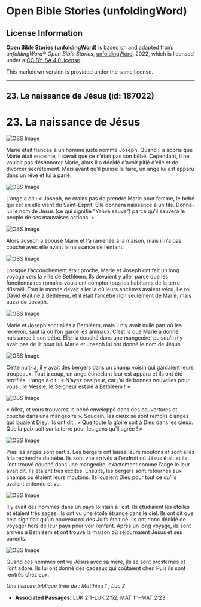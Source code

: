 # Open Bible Stories (unfoldingWord)

## License Information

**Open Bible Stories (unfoldingWord)** is based on and adapted from: _unfoldingWord® Open Bible Stories_, [unfoldingWord](https://unfoldingword.org/utw), 2022, which is licensed under a [CC BY-SA 4.0 license](https://creativecommons.org/licenses/by-sa/4.0/legalcode.en).

This markdown version is provided under the same license.



--------------------------------

## 23. La naissance de Jésus (id: 187022)

23\. La naissance de Jésus
==========================

![OBS Image](https://cdn.aquifer.bible/aquifer-content/resources/UWOBS/jpg/360px/obs-en-23-01.jpg)

Marie était fiancée à un homme juste nommé Joseph. Quand il a appris que Marie était enceinte, il savait que ce n’était pas son bébé. Cependant, il ne voulait pas déshonorer Marie, alors il a décidé d’avoir pitié d’elle et de divorcer secrètement. Mais avant qu’il puisse le faire, un ange lui est apparu dans un rêve et lui a parlé.

![OBS Image](https://cdn.aquifer.bible/aquifer-content/resources/UWOBS/jpg/360px/obs-en-23-02.jpg)

L’ange a dit : « Joseph, ne crains pas de prendre Marie pour femme, le bébé qui est en elle vient du Saint\-Esprit. Elle donnera naissance à un fils. Donne\-lui le nom de Jésus (ce qui signifie “Yahvé sauve”) parce qu’il sauvera le peuple de ses mauvaises actions. »

![OBS Image](https://cdn.aquifer.bible/aquifer-content/resources/UWOBS/jpg/360px/obs-en-23-03.jpg)

Alors Joseph a épousé Marie et l’a ramenée à la maison, mais il n’a pas couché avec elle avant la naissance de l’enfant.

![OBS Image](https://cdn.aquifer.bible/aquifer-content/resources/UWOBS/jpg/360px/obs-en-23-04.jpg)

Lorsque l’accouchement était proche, Marie et Joseph ont fait un long voyage vers la ville de Bethléem. Ils devaient y aller parce que les fonctionnaires romains voulaient compter tous les habitants de la terre d’Israël. Tout le monde devait aller là où leurs ancêtres avaient vécu. Le roi David était né à Bethléem, et il était l’ancêtre non seulement de Marie, mais aussi de Joseph.

![OBS Image](https://cdn.aquifer.bible/aquifer-content/resources/UWOBS/jpg/360px/obs-en-23-05.jpg)

Marie et Joseph sont allés à Bethléem, mais il n’y avait nulle part où les recevoir, sauf là où l’on garde les animaux. C’est là que Marie a donné naissance à son bébé. Elle l’a couché dans une mangeoire, puisqu’il n’y avait pas de lit pour lui. Marie et Joseph lui ont donné le nom de Jésus.

![OBS Image](https://cdn.aquifer.bible/aquifer-content/resources/UWOBS/jpg/360px/obs-en-23-06.jpg)

Cette nuit\-là, il y avait des bergers dans un champ voisin qui gardaient leurs troupeaux. Tout à coup, un ange étincelant leur est apparu et ils ont été terrifiés. L’ange a dit : « N’ayez pas peur, car j’ai de bonnes nouvelles pour vous : le Messie, le Seigneur est né à Bethléem ! »

![OBS Image](https://cdn.aquifer.bible/aquifer-content/resources/UWOBS/jpg/360px/obs-en-23-07.jpg)

« Allez, et vous trouverez le bébé enveloppé dans des couvertures et couché dans une mangeoire ». Soudain, les cieux se sont remplis d’anges qui louaient Dieu. Ils ont dit : « Que toute la gloire soit à Dieu dans les cieux. Que la paix soit sur la terre pour les gens qu’il agrée ! »

![OBS Image](https://cdn.aquifer.bible/aquifer-content/resources/UWOBS/jpg/360px/obs-en-23-08.jpg)

Puis les anges sont partis. Les bergers ont laissé leurs moutons et sont allés à la recherche du bébé. Ils sont vite arrivés à l’endroit où Jésus était et ils l’ont trouvé couché dans une mangeoire, exactement comme l’ange le leur avait dit. Ils étaient très excités. Ensuite, les bergers sont retournés aux champs où étaient leurs moutons. Ils louaient Dieu pour tout ce qu’ils avaient entendu et vu.

![OBS Image](https://cdn.aquifer.bible/aquifer-content/resources/UWOBS/jpg/360px/obs-en-23-09.jpg)

Il y avait des hommes dans un pays lointain à l’est. Ils étudiaient les étoiles et étaient très sages. Ils ont vu une étoile étrange dans le ciel. Ils ont dit que cela signifiait qu’un nouveau roi des Juifs était né. Ils ont donc décidé de voyager hors de leur pays pour voir l’enfant. Après un long voyage, ils sont arrivés à Bethléem et ont trouvé la maison où séjournaient Jésus et ses parents.

![OBS Image](https://cdn.aquifer.bible/aquifer-content/resources/UWOBS/jpg/360px/obs-en-23-10.jpg)

Quand ces hommes ont vu Jésus avec sa mère, ils se sont prosternés et l’ont adoré. Ils lui ont donné des cadeaux qui coûtaient cher. Puis ils sont rentrés chez eux.

*Une histoire biblique tirée de : Matthieu 1 ; Luc 2*

* **Associated Passages:** LUK 2:1–LUK 2:52; MAT 1:1–MAT 2:23

